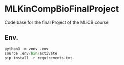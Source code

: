 # MLKinCompBioFinalProject
Code base for the final Project of the MLiCB course




## Env.
```python
python3 -m venv .env
source .env/bin/activate
pip install -r requirements.txt
```